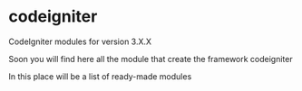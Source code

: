 # codeigniter
CodeIgniter modules for version 3.X.X

Soon you will find here all the module that create the framework codeigniter

In this place will be a list of ready-made modules
